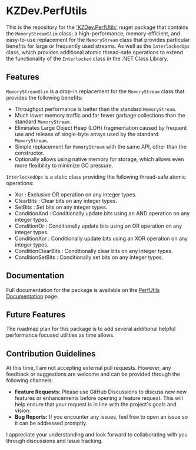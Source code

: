 # KZDev.PerfUtils

This is the repository for the ['KZDev.PerfUtils'](https://www.nuget.org/packages/KZDev.PerfUtils) nuget package that contains the `MemoryStreamSlim` class; a high-performance, memory-efficient, and easy-to-use replacement for the `MemoryStream` class that provides particular benefits for large or frequently used streams. As well as the `InterlockedOps` class, which provides additional atomic thread-safe operations to extend the functionality of the `Interlocked` class in the .NET Class Library.

## Features

`MemoryStreamSlim` is a drop-in replacement for the `MemoryStream` class that provides the following benefits:

* Throughput performance is better than the standard `MemoryStream`.
* Much lower memory traffic and far fewer garbage collections than the standard `MemoryStream`.
* Eliminates Large Object Heap (LOH) fragmentation caused by frequent use and release of single-byte arrays used by the standard `MemoryStream`.
* Simple replacement for `MemoryStream` with the same API, other than the constructor.
* Optionally allows using native memory for storage, which allows even more flexibility to minimize GC pressure.

`InterlockedOps` is a static class providing the following thread-safe atomic operations:

* Xor : Exclusive OR operation on any integer types.
* ClearBits : Clear bits on any integer types.
* SetBits : Set bits on any integer types.
* ConditionAnd : Conditionally update bits using an AND operation on any integer types.
* ConditionOr : Conditionally update bits using an OR operation on any integer types.
* ConditionXor : Conditionally update bits using an XOR operation on any integer types.
* ConditionClearBits : Conditionally clear bits on any integer types.
* ConditionSetBits : Conditionally set bits on any integer types.

## Documentation

Full documentation for the package is available on the [PerfUtils Documentation](https://kzdev-net.github.io/kzdev.perfutils/) page.

## Future Features

The roadmap plan for this package is to add several additional helpful performance focused utilities as time allows.

## Contribution Guidelines

At this time, I am not accepting external pull requests. However, any feedback or suggestions are welcome and can be provided through the following channels:

- **Feature Requests:** Please use GitHub Discussions to discuss new new features or enhancements before opening a feature request. This will help ensure that your request is in line with the project's goals and vision.
- **Bug Reports:** If you encounter any issues, feel free to open an issue so it can be addressed promptly.

I appreciate your understanding and look forward to collaborating with you through discussions and issue tracking.